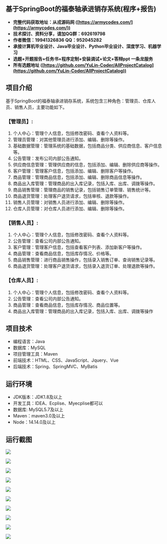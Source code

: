 ## 基于SpringBoot的福泰轴承进销存系统(程序+报告)

- <b>完整代码获取地址：从戎源码网 ([https://armycodes.com/](https://armycodes.com/))</b>
- <b>技术探讨、资料分享，请加QQ群：692619798</b> 
- <b>作者微信：19941326836  QQ：952045282</b> 
- <b>承接计算机毕业设计、Java毕业设计、Python毕业设计、深度学习、机器学习</b>
- <b>选题+开题报告+任务书+程序定制+安装调试+论文+答辩ppt 一条龙服务</b>
- <b>所有选题地址 ([https://github.com/YuLin-Coder/AllProjectCatalog](https://github.com/YuLin-Coder/AllProjectCatalog)) </b>

## 项目介绍
基于SpringBoot的福泰轴承进销存系统，系统包含三种角色：管理员、仓库人员、销售人员，主要功能如下。

### 【管理员】:
1. 个人中心：管理个人信息，包括修改密码、查看个人资料等。
2. 管理员管理：对其他管理员进行添加、编辑、删除等操作。
3. 基础数据管理：管理系统的基础数据，包括商品分类、供应商信息、客户信息等。
4. 公告管理：发布公司内部公告通知。
5. 供应商信息管理：管理供应商的信息，包括添加、编辑、删除供应商等操作。
6. 客户管理：管理客户信息，包括添加、编辑、删除客户等操作。
7. 商品管理：管理商品信息，包括添加、编辑、删除商品信息等操作。
8. 商品出入库管理：管理商品的出入库记录，包括入库、出库、调拨等操作。
9. 商品销售管理：管理商品的销售记录，包括销售订单管理、销售统计等。
10. 商品退货管理：处理客户退货请求，包括审核、退款等操作。
11. 销售人员管理：对销售人员进行添加、编辑、删除等操作。
12. 仓库人员管理：对仓库人员进行添加、编辑、删除等操作。

### 【销售人员】:
1. 个人中心：管理个人信息，包括修改密码、查看个人资料等。
2. 公告管理：查看公司内部公告通知。
3. 客户管理：管理客户信息，包括查看客户列表、添加新客户等操作。
4. 商品管理：查看商品信息，包括库存情况、价格等。
5. 商品销售管理：进行商品销售操作，包括录入销售订单、查询销售记录等。
6. 商品退货管理：处理客户退货请求，包括录入退货订单、处理退款等操作。

### 【仓库人员】:
1. 个人中心：管理个人信息，包括修改密码、查看个人资料等。
2. 公告管理：查看公司内部公告通知。
3. 商品管理：查看商品信息，包括库存情况、商品位置等。
4. 商品出入库管理：管理商品的出入库记录，包括入库、出库、调拨等操作

## 项目技术
- 编程语言：Java
- 数据库：MySQL
- 项目管理工具：Maven
- 前端技术：HTML、CSS、JavaScript、Jquery、Vue
- 后端技术：Spring、SpringMVC、MyBatis

## 运行环境
- JDK版本：JDK1.8及以上
- 开发工具：IDEA、Ecplise、Myecplise都可以
- 数据库: MySQL5.7及以上
- Maven：maven3.0及以上
- Node：14.14.0及以上

## 运行截图
![](screenshot/1.png)

![](screenshot/2.png)

![](screenshot/3.png)

![](screenshot/4.png)

![](screenshot/5.png)

![](screenshot/6.png)

![](screenshot/7.png)

![](screenshot/8.png)

![](screenshot/9.png)

![](screenshot/10.png)
